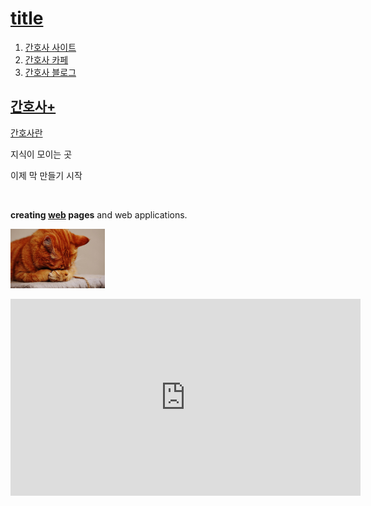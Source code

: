 <!doctype html>
<html>
<head>
  <title>web1 - html</title>
  <meta charset="utf-8">
</head>
<body>
  <h1><a href="index.html">title</a></h1>
  <ol>
    <li><a href="1.html">간호사 사이트</a></<li>
    <li><a href="2.html">간호사 카페</a></li>
    <li><a href="3.html">간호사 블로그</a></li>
  </ol>
  <h2><a href="">간호사+</a></h2>
  <p><a href="https://search.naver.com/search.naver?sm=top_hty&fbm=1&ie=utf8&query=%EA%B0%84%ED%98%B8%EC%82%AC"target="_blank" title="nurse_information">간호사란</a>
  <p>지식이 모이는 곳</p>
  <p>이제 막 만들기 시작</p>
  <p style="margin-top:45px;"><strong>creating <u>web</u> pages</strong> and web applications.</p>
  <img src="cat-1675422_1920.jpg" width="30%">
  <p>
<iframe width="560" height="315" src="https://www.youtube.com/embed/hTNfYbkqHpk" frameborder="0" allowfullscreen></iframe>
    </iframe>
    </p>
</body>
</html>

